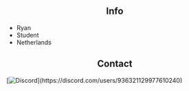 <h2 align="center">Info</h2>

- Ryan
- Student
- Netherlands


<h2 align="center">Contact</h2>

[![Discord](https://lanyard-profile-readme.vercel.app/api/936321129977610240?theme=dark&bg=000000&animated=true&hideDiscrim=false&borderRadius=10px&idleMessage=Might%20be%20busy%20...)](https://discord.com/users/936321129977610240)
